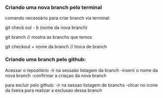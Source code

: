 ### Criando uma nova branch pelo terminal

comando necessário para criar branch via terminal:

git check out - b (nome da nova branch)

git branch // mostra as branchs que temos

git checkout + nome da branch // troca de branch

### Criando uma branch pelo github:

Acessar o repositório
-ir na sessaão listagem da branch
-inserir o nome da nova branch
-confirmar a criaçao da nova branch

para excluir pelo github:
-ir na sessao listagem de branchs
-clicar no icone da lixeira para realizar a exclusao dessa branch


